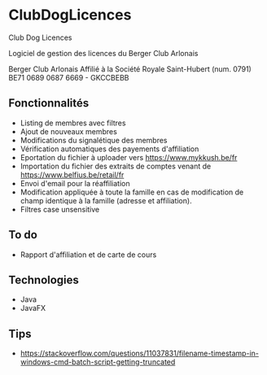 # ClubDogLicences
Club Dog Licences

Logiciel de gestion des licences du Berger Club Arlonais

Berger Club Arlonais
Affilié à la Société Royale Saint-Hubert (num. 0791)
BE71 0689 0687 6669 - GKCCBEBB

## Fonctionnalités
- Listing de membres avec filtres
- Ajout de nouveaux membres
- Modifications du signalétique des membres
- Vérification automatiques des payements d'affiliation
- Eportation du fichier à uploader vers https://www.mykkush.be/fr
- Importation du fichier des extraits de comptes venant de https://www.belfius.be/retail/fr
- Envoi d'email pour la réaffiliation
- Modification appliquée à toute la famille en cas de modification de champ identique à la famille (adresse et affiliation).
- Filtres case unsensitive

## To do
- Rapport d'affiliation et de carte de cours

## Technologies
- Java
- JavaFX

## Tips
- https://stackoverflow.com/questions/11037831/filename-timestamp-in-windows-cmd-batch-script-getting-truncated
